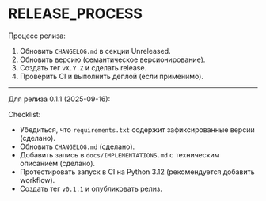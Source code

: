 # RELEASE_PROCESS

Процесс релиза:

1. Обновить `CHANGELOG.md` в секции Unreleased.
2. Обновить версию (семантическое версионирование).
3. Создать тег `vX.Y.Z` и сделать release.
4. Проверить CI и выполнить деплой (если применимо).

---

Для релиза 0.1.1 (2025-09-16):

Checklist:
- Убедиться, что `requirements.txt` содержит зафиксированные версии (сделано).
- Обновить `CHANGELOG.md` (сделано).
- Добавить запись в `docs/IMPLEMENTATIONS.md` с техническим описанием (сделано).
- Протестировать запуск в CI на Python 3.12 (рекомендуется добавить workflow).
- Создать тег `v0.1.1` и опубликовать релиз.
